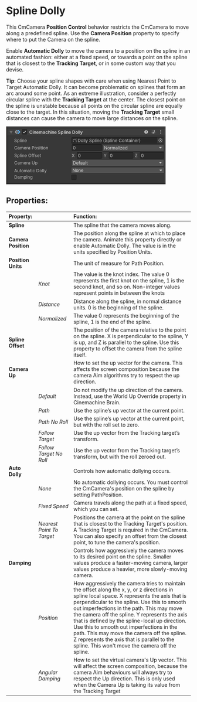 # Spline Dolly

This CmCamera __Position Control__ behavior restricts the CmCamera to move along a predefined spline. Use the __Camera Position__ property to specify where to put the Camera on the spline.

Enable __Automatic Dolly__ to move the camera to a position on the spline in an automated fashion: either at a fixed speed, or towards a point on the spline that is closest to the __Tracking Target__, or in some custom way that you devise.

**Tip**: Choose your spline shapes with care when using Nearest Point to Target Automatic Dolly. It can become problematic on splines that form an arc around some point. As an extreme illustration, consider a perfectly circular spline with the __Tracking Target__ at the center. The closest point on the spline is unstable because all points on the circular spline are equally close to the target. In this situation, moving the __Tracking Target__ small distances can cause the camera to move large distances on the spline.

![Spline Dolly Inspector](images/SplineDollyInspector.png)

## Properties:

| **Property:** || **Function:** |
|:---|:---|:---|
| __Spline__ || The spline that the camera moves along.  |
| __Camera Position__ || The position along the spline at which to place the camera. Animate this property directly or enable Automatic Dolly. The value is in the units specified by Position Units. |
| __Position Units__ || The unit of measure for Path Position.  |
| | _Knot_ | The value is the knot index. The value 0 represents the first knot on the spline, 1 is the second knot, and so on. Non-integer values represent points in between the knots |
| | _Distance_ | Distance along the spline, in normal distance units. 0 is the beginning of the spline. |
| | _Normalized_ | The value 0 represents the beginning of the spline, 1 is the end of the spline. |
| __Spline Offset__ || The position of the camera relative to the point on the spline. X is perpendicular to the spline, Y is up, and Z is parallel to the spline. Use this property to offset the camera from the spline itself. |
| __Camera Up__ || How to set the up vector for the camera. This affects the screen composition because the camera Aim algorithms try to respect the up direction. |
| | _Default_ | Do not modify the up direction of the camera. Instead, use the World Up Override property in Cinemachine Brain. |
| | _Path_ | Use the spline’s up vector at the current point. |
| | _Path No Roll_ | Use the spline’s up vector at the current point, but with the roll set to zero. |
| | _Follow Target_ | Use the up vector from the Tracking target’s transform. |
| | _Follow Target No Roll_ | Use the up vector from the Tracking target’s transform, but with the roll zeroed out. |
| __Auto Dolly__ || Controls how automatic dollying occurs. |
| | _None_ | No automatic dollying occurs. You must control the CmCamera's position on the spline by setting PathPosition. |
| | _Fixed Speed_ | Camera travels along the path at a fixed speed, which you can set. |
| | _Nearest Point To Target_ | Positions the camera at the point on the spline that is closest to the Tracking Target's position. A Tracking Target is required in the CmCamera. You can also specify an offset from the closest point, to tune the camera's position. |
| __Damping__ || Controls how aggressively the camera moves to its desired point on the spline. Smaller values produce a faster-moving camera, larger values produce a heavier, more slowly-moving camera. |
| | _Position_ | How aggressively the camera tries to maintain the offset along the x, y, or z directions in spline local space. X represents the axis that is perpendicular to the spline. Use this to smooth out imperfections in the path. This may move the camera off the spline. Y represents the axis that is defined by the spline-local up direction. Use this to smooth out imperfections in the path. This may move the camera off the spline. Z represents the axis that is parallel to the spline. This won't move the camera off the spline. |
| | _Angular Damping_ | How to set the virtual camera's Up vector. This will affect the screen composition, because the camera Aim behaviours will always try to respect the Up direction. This is only used when the Camera Up is taking its value from the Tracking Target |
